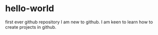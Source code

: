 # hello-world
first ever github repository
I am new to github. I am keen to learn how to create projects in github.
